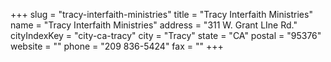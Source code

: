 +++
slug = "tracy-interfaith-ministries"
title = "Tracy Interfaith Ministries"
name = "Tracy Interfaith Ministries"
address = "311 W. Grant LIne Rd."
cityIndexKey = "city-ca-tracy"
city = "Tracy"
state = "CA"
postal = "95376"
website = ""
phone = "209 836-5424"
fax = ""
+++
